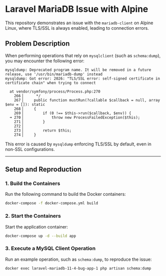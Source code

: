# Laravel MariaDB Issue with Alpine

This repository demonstrates an issue with the `mariadb-client` on Alpine Linux, where TLS/SSL is always enabled, leading to connection errors.

## Problem Description

When performing operations that rely on `mysqlclient` (such as `schema:dump`), you may encounter the following error:

```
mysqldump: Deprecated program name. It will be removed in a future release, use '/usr/bin/mariadb-dump' instead
mysqldump: Got error: 2026: "TLS/SSL error: self-signed certificate in certificate chain" when trying to connect

  at vendor/symfony/process/Process.php:270
    266▕      */
    267▕     public function mustRun(?callable $callback = null, array $env = []): static
    268▕     {
    269▕         if (0 !== $this->run($callback, $env)) {
  ➜ 270▕             throw new ProcessFailedException($this);
    271▕         }
    272▕
    273▕         return $this;
    274▕     }
```

This error is caused by `mysqldump` enforcing TLS/SSL by default, even in non-SSL configurations.

---

## Setup and Reproduction

### 1. Build the Containers
Run the following command to build the Docker containers:

```bash
docker-compose -f docker-compose.yml build
```

### 2. Start the Containers
Start the application container:

```bash
docker-compose up -d --build app
```

### 3. Execute a MySQL Client Operation
Run an example operation, such as `schema:dump`, to reproduce the issue:

```bash
docker exec laravel-mariadb-11-4-bug-app-1 php artisan schema:dump
```
